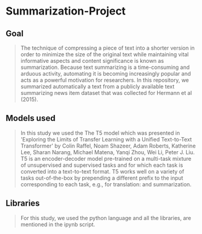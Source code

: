 # Summarization-Project

## Goal

> The technique of compressing a piece of text into a shorter version in order to minimize the size of the original text while maintaining vital informative aspects and content significance is known as summarization.
Because text summarizing is a time-consuming and arduous activity, automating it is becoming increasingly popular and acts as a powerful motivation for researchers.
In this repository, we summarized automatically a text from a publicly available text summarizing news item dataset that was collected for Hermann et al (2015). 

## Models used

> In this study we used the The T5 model which was presented in 'Exploring the Limits of Transfer Learning with a Unified Text-to-Text Transformer' by Colin Raffel, Noam Shazeer, Adam Roberts, Katherine Lee, Sharan Narang, Michael Matena, Yanqi Zhou, Wei Li, Peter J. Liu.
T5 is an encoder-decoder model pre-trained on a multi-task mixture of unsupervised and supervised tasks and for which each task is converted into a text-to-text format. T5 works well on a variety of tasks out-of-the-box by prepending a different prefix to the input corresponding to each task, e.g., for translation: and summarization.

## Libraries

> For this study, we used the python language and all the libraries, are mentioned in the ipynb script.
